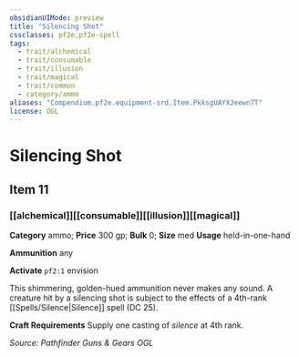 ```yaml
---
obsidianUIMode: preview
title: "Silencing Shot"
cssclasses: pf2e,pf2e-spell
tags:
  - trait/alchemical
  - trait/consumable
  - trait/illusion
  - trait/magical
  - trait/common
  - category/ammo
aliases: "Compendium.pf2e.equipment-srd.Item.PkksgUAYXJeewn7T"
license: OGL
---
```

# Silencing Shot
## Item 11
### [[alchemical]][[consumable]][[illusion]][[magical]]

**Category** ammo; 
**Price** 300 gp; 
**Bulk** 0; **Size** med
**Usage** held-in-one-hand

**Ammunition** any

**Activate** `pf2:1` envision

This shimmering, golden-hued ammunition never makes any sound. A creature hit by a silencing shot is subject to the effects of a 4th-rank [[Spells/Silence|Silence]] spell (DC 25).

**Craft Requirements** Supply one casting of _silence_ at 4th rank.

*Source: Pathfinder Guns & Gears*
*OGL*